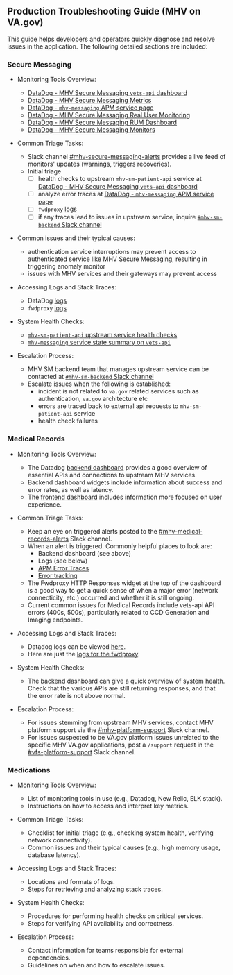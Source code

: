 ## Production Troubleshooting Guide (MHV on VA.gov)  

This guide helps developers and operators quickly diagnose and resolve issues in the application. The following detailed sections are included:

### Secure Messaging  
- Monitoring Tools Overview:
  - [DataDog - MHV Secure Messaging `vets-api` dashboard](https://vagov.ddog-gov.com/dashboard/5r5-ra2-qga/mhv-secure-messaging?fromUser=false&refresh_mode=sliding&from_ts=1739385667928&to_ts=1739558467928&live=true)
  - [DataDog - MHV Secure Messaging Metrics](https://vagov.ddog-gov.com/dashboard/39q-93p-ftw/mhv-secure-messaging-metrics?fromUser=false&refresh_mode=sliding&from_ts=1739554820780&to_ts=1739558420780&live=true)
  - [DataDog - `mhv-messaging` APM service page](https://vagov.ddog-gov.com/apm/entity/service%3Amhv-messaging)
  - [DataDog - MHV Secure Messaging Real User Monitoring](https://vagov.ddog-gov.com/rum/sessions?query=%40application.id%3A02c72297-5059-4ed8-8472-874276f4a9b2%20%40type%3Asession&agg_m=count&agg_m_source=base&agg_t=count&fromUser=false&track=rum&from_ts=1739472236032&to_ts=1739558636032&live=true)
  - [DataDog - MHV Secure Messaging RUM Dashboard](https://vagov.ddog-gov.com/dashboard/vcc-65c-kni/sm-on-vagov-phase-1?fromUser=false&refresh_mode=sliding&from_ts=1739555008971&to_ts=1739558608971&live=true) 
  - [DataDog - MHV Secure Messaging Monitors](https://vagov.ddog-gov.com/monitors/manage?q=team%3Amhv-secure-messaging%20&order=desc)

- Common Triage Tasks:
  - Slack channel [#mhv-secure-messaging-alerts](https://dsva.slack.com/archives/C06RDU675J6) provides a live feed of monitors' updates (warnings, triggers recoveries). 
  - Initial triage
    - [ ] health checks to upstream `mhv-sm-patient-api` service at [DataDog - MHV Secure Messaging `vets-api` dashboard](https://vagov.ddog-gov.com/dashboard/5r5-ra2-qga/mhv-secure-messaging?fromUser=false&refresh_mode=sliding&from_ts=1739385667928&to_ts=1739558467928&live=true)
    - [ ] analyze error traces at [DataDog - `mhv-messaging` APM service page](https://vagov.ddog-gov.com/apm/entity/service%3Amhv-messaging)
    - [ ] `fwdproxy` [logs](https://vagov.ddog-gov.com/logs?query=service%3Afwdproxy%20%22%2Fmhv-sm-api%2Fpatient%22%20env%3Aprod&agg_m=count&agg_m_source=base&agg_t=count&cols=host%2Cservice&fromUser=true&messageDisplay=inline&refresh_mode=sliding&storage=hot&stream_sort=desc&viz=stream&from_ts=1739557984341&to_ts=1739558884341&live=true) 
    - [ ] if any traces lead to issues in upstream service, inquire [`#mhv-sm-backend` Slack channel](https://dsva.slack.com/archives/C05TU9FPZU0)

- Common issues and their typical causes: 
    - authentication service interruptions may prevent access to authenticated service like MHV Secure Messaging, resulting in triggering anomaly monitor
    - issues with MHV services and their gateways may prevent access

- Accessing Logs and Stack Traces:
  - DataDog [logs](https://vagov.ddog-gov.com/logs?query=&agg_m=count&agg_m_source=base&agg_t=count&clustering_pattern_field_path=message&cols=host%2Cservice&fromUser=true&messageDisplay=inline&refresh_mode=sliding&storage=hot&stream_sort=desc&viz=stream&from_ts=1739467609350&to_ts=1739554009350&live=true) 
  - `fwdproxy` [logs](https://vagov.ddog-gov.com/logs?query=service%3Afwdproxy%20%22%2Fmhv-sm-api%2Fpatient%22%20env%3Aprod&agg_m=count&agg_m_source=base&agg_t=count&cols=host%2Cservice&fromUser=true&messageDisplay=inline&refresh_mode=sliding&storage=hot&stream_sort=desc&viz=stream&from_ts=1739557984341&to_ts=1739558884341&live=true)

- System Health Checks:
  - [`mhv-sm-patient-api` upstream service health checks](https://vagov.ddog-gov.com/s/f327ad72-c02a-11ec-a50a-da7ad0900007/kub-dzv-hum) 
  - [`mhv-messaging` service state summary on `vets-api`](https://vagov.ddog-gov.com/apm/entity/service%3Amhv-messaging)

- Escalation Process:
  - MHV SM backend team that manages upstream service can be contacted at [`#mhv-sm-backend` Slack channel](https://dsva.slack.com/archives/C05TU9FPZU0)
  - Escalate issues when the following is established: 
    - incident is not related to `va.gov` related services such as authentication, `va.gov` architecture etc
    - errors are traced back to external api requests to `mhv-sm-patient-api` service
    - health check failures


### Medical Records  
- Monitoring Tools Overview:
  - The Datadog [backend dashboard](https://vagov.ddog-gov.com/dashboard/8tk-8fe-cin/mhv-medical-records?fromUser=true&refresh_mode=sliding&from_ts=1739468581433&to_ts=1739554981433&live=true) provides a good overview of essential APIs and connections to upstream MHV services.
  - Backend dashboard widgets include information about success and error rates, as well as latency.
  - The [frontend dashboard](https://app.ddog-gov.com/sb/f327ad72-c02a-11ec-a50a-da7ad0900007-b6a6fc9245174cad96c353ab45cf2020?fromUser=false&refresh_mode=sliding&from_ts=1736271401949&to_ts=1736357801949&live=true) includes information more focused on user experience.

- Common Triage Tasks:
  - Keep an eye on triggered alerts posted to the [#mhv-medical-records-alerts](https://dsva.slack.com/archives/C08621W3GGJ) Slack channel.
  - When an alert is triggered. Commonly helpful places to look are:
    - Backend dashboard (see above)
    - Logs (see below)
    - [APM Error Traces](https://vagov.ddog-gov.com/apm/traces?query=service%3Amhv-medical-records%20-status%3Aok&agg_m=count&agg_m_source=base&agg_t=count&cols=core_service%2Ccore_resource_name%2Clog_duration%2Clog_http.method%2Clog_http.status_code&fromUser=false&graphType=flamegraph&historicalData=true&messageDisplay=inline&query_translation_version=v0&shouldShowLegend=true&sort=time&spanType=all&storage=hot&traceQuery=&view=spans&start=1739467899274&end=1739554299274&paused=false)
    - [Error tracking](https://vagov.ddog-gov.com/error-tracking?query=service%3Amhv-medical-records&fromUser=true&refresh_mode=sliding&source=backend&from_ts=1739467947804&to_ts=1739554347804&live=true)
  - The Fwdproxy HTTP Responses widget at the top of the dashboard is a good way to get a quick sense of when a major error (network connecticity, etc.) occurred and whether it is still ongoing.
  - Current common issues for Medical Records include vets-api API errors (400s, 500s), particularly related to CCD Generation and Imaging endpoints.

- Accessing Logs and Stack Traces:
  - Datadog logs can be viewed [here](https://vagov.ddog-gov.com/logs?query=&agg_m=count&agg_m_source=base&agg_t=count&clustering_pattern_field_path=message&cols=host%2Cservice&fromUser=true&messageDisplay=inline&refresh_mode=sliding&storage=hot&stream_sort=desc&viz=stream&from_ts=1739467609350&to_ts=1739554009350&live=true).
  - Here are just the [logs for the fwdproxy](https://vagov.ddog-gov.com/logs?query=%40haproxy.backend_name%3Amhv_medical_records_back&agg_m=count&agg_m_source=base&agg_t=count&clustering_pattern_field_path=message&cols=host%2Cservice&fromUser=true&messageDisplay=inline&refresh_mode=sliding&storage=hot&stream_sort=desc&viz=stream&from_ts=1739467609350&to_ts=1739554009350&live=true).

- System Health Checks:
  - The backend dashboard can give a quick overview of system health. Check that the various APIs are still returning responses, and that the error rate is not above normal.

- Escalation Process:
  - For issues stemming from upstream MHV services, contact MHV platform support via the [#mhv-platform-support](https://dsva.slack.com/archives/C057H6U7R6D) Slack channel.
  - For issues suspected to be VA.gov platform issues unrelated to the specific MHV VA.gov applications, post a `/support` request in the [#vfs-platform-support](https://dsva.slack.com/archives/CBU0KDSB1) Slack channel.


### Medications 
- Monitoring Tools Overview:
  - List of monitoring tools in use (e.g., Datadog, New Relic, ELK stack).
  - Instructions on how to access and interpret key metrics.

- Common Triage Tasks:
  - Checklist for initial triage (e.g., checking system health, verifying network connectivity).
  - Common issues and their typical causes (e.g., high memory usage, database latency).

- Accessing Logs and Stack Traces:
  - Locations and formats of logs.
  - Steps for retrieving and analyzing stack traces.

- System Health Checks:
  - Procedures for performing health checks on critical services.
  - Steps for verifying API availability and correctness.

- Escalation Process:
  - Contact information for teams responsible for external dependencies.
  - Guidelines on when and how to escalate issues.
